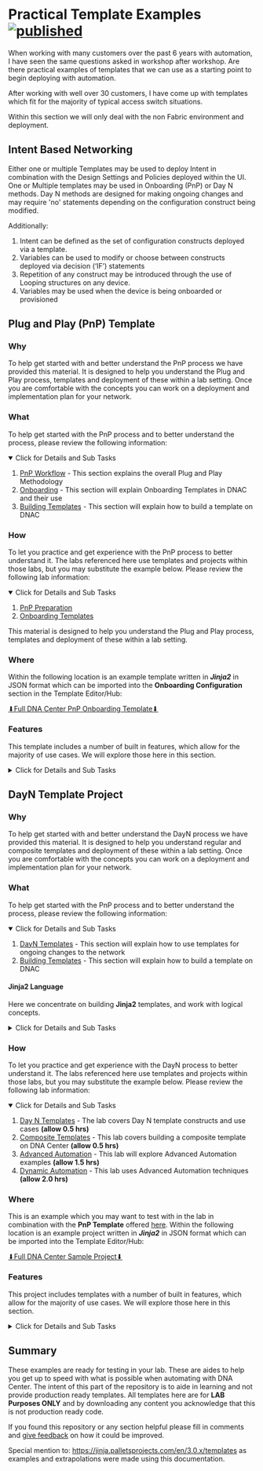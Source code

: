 # Practical Template Examples [![published](https://static.production.devnetcloud.com/codeexchange/assets/images/devnet-published.svg)](https://developer.cisco.com/codeexchange/github/repo/kebaldwi/DNAC-TEMPLATES)
When working with many customers over the past 6 years with automation, I have seen the same questions asked in workshop after workshop. Are there practical examples of templates that we can use as a starting point to begin deploying with automation.

After working with well over 30 customers, I have come up with templates which fit for the majority of typical access switch situations. 

Within this section we will only deal with the non Fabric environment and deployment.

## Intent Based Networking
Either one or multiple Templates may be used to deploy Intent in combination with the Design Settings and Policies deployed within the UI. One or Multiple templates may be used in Onboarding (PnP) or Day N methods. Day N methods are designed for making ongoing changes and may require 'no' statements depending on the configuration construct being modified. 

Additionally:
1.	Intent can be defined as the set of configuration constructs deployed via a template.
2.	Variables can be used to modify or choose between constructs deployed via decision (‘IF’) statements
3.	Repetition of any construct may be introduced through the use of Looping structures on any device.
4.	Variables may be used when the device is being onboarded or provisioned

## Plug and Play (PnP) Template
### Why
To help get started with and better understand the PnP process we have provided this material. It is designed to help you understand the Plug and Play process, templates and deployment of these within a lab setting. Once you are comfortable with the concepts you can work on a deployment and implementation plan for your network.

### What
To help get started with the PnP process and to better understand the process, please review the following information:

<details open>
<summary> Click for Details and Sub Tasks</summary>

1. [PnP Workflow](./PnP-Workflow.md) - This section explains the overall Plug and Play Methodology
2. [Onboarding](./Onboarding.md) - This section will explain Onboarding Templates in DNAC and their use
3. [Building Templates](./Templates.md#building-templates) - This section will explain how to build a template on DNAC

</details>

### How
To let you practice and get experience with the PnP process to better understand it. The labs referenced here use templates and projects within those labs, but you may substitute the example below. Please review the following lab information:

<details open>
<summary> Click for Details and Sub Tasks</summary>

1. [PnP Preparation](./LABS/LAB1-PNP-PREP/README.md)
2. [Onboarding Templates](./LABS/LAB2-Onboarding-Template/README.md)

This material is designed to help you understand the Plug and Play process, templates and deployment of these within a lab setting.

</details>

### Where 
Within the following location is an example template written in ***Jinja2*** in JSON format which can be imported into the **Onboarding Configuration** section in the Template Editor/Hub:

[⬇︎Full DNA Center PnP Onboarding Template⬇︎](https://minhaskamal.github.io/DownGit/#/home?url=https://github.com/kebaldwi/DNAC-TEMPLATES/blob/master/ONBOARDING/DNAC-SAMPLE-TEMPLATES-01302023-PnP-template.json)

### Features
This template includes a number of built in features, which allow for the majority of use cases. We will explore those here in this section.

<details closed>
<summary> Click for Details and Sub Tasks</summary>

![json](./images/DNAC-SAMPLE-TEMPLATE-PnP-Form?raw=true "Import JSON")
examples

</details>

## DayN Template Project
### Why
To help get started with and better understand the DayN process we have provided this material. It is designed to help you understand regular and composite templates and deployment of these within a lab setting. Once you are comfortable with the concepts you can work on a deployment and implementation plan for your network.

### What
To help get started with the PnP process and to better understand the process, please review the following information:

<details open>
<summary> Click for Details and Sub Tasks</summary>

1. [DayN Templates](./DayN.md#day-n-templates-and-flows) - This section will explain how to use templates for ongoing changes to the network
2. [Building Templates](./Templates.md#building-templates) - This section will explain how to build a template on DNAC

</details>

#### Jinja2 Language
Here we concentrate on building **Jinja2** templates, and work with logical concepts.

<details closed>
<summary> Click for Details and Sub Tasks</summary>

##### Jinja2 Templating
1. [Jinja2 Variables](./Variables.md#jinja2-variables) - This section explains Variables in depth and how and where to use them
2. [Jinja2 Scripting](./Jinja2.md#jinja2-scripting) - This section will dive into Velocity Scripting constructs and use cases
3. [Advanced Jinja2 Scripting](./AdvancedJinja2.md#advanced-jinja2) - This section will dive into Advanced Velocity examples

##### Advanced Use Cases
Here we concentrate on advanced uses of templating, and work system variables.

1. [Embedded Event Manager](./EEM.md#EEM) - This section will dive into EEM Scripting and various use cases 
2. [System Variables](https://github.com/kebaldwi/DNAC-TEMPLATES/blob/master/SystemVariables.md#dna-center-system-variables) - This section explains DNA Centers System Variables

##### Fault-Finding
1. [Troubleshooting](./TroubleShoot.md#Troubleshooting) - This section will dive into Troubleshooting in general terms 

</details>

### How
To let you practice and get experience with the DayN process to better understand it. The labs referenced here use templates and projects within those labs, but you may substitute the example below. Please review the following lab information:

<details open>
<summary> Click for Details and Sub Tasks</summary>

1. [Day N Templates](https://github.com/kebaldwi/DNAC-TEMPLATES/blob/master/LABS/LAB3-DayN-Template/) - The lab covers Day N template constructs and use cases **(allow 0.5 hrs)**
2. [Composite Templates](https://github.com/kebaldwi/DNAC-TEMPLATES/blob/master/LABS/LAB4-Composite-Template/) - This lab covers building a composite template on DNA Center **(allow 0.5 hrs)**
3. [Advanced Automation](https://github.com/kebaldwi/DNAC-TEMPLATES/tree/master/LABS/LAB7-Advanced-Automation/) - This lab will explore Advanced Automation examples **(allow 1.5 hrs)**
4. [Dynamic Automation](https://github.com/kebaldwi/DNAC-TEMPLATES/tree/master/LABS/LAB8-Dynamic-Automation/) - This lab uses Advanced Automation techniques **(allow 2.0 hrs)**

</details>

### Where
This is an example which you may want to test with in the lab in combination with the **PnP Template** offered [here](./ExamplesAndConcepts.md#plug-and-play-pnp-template). Within the following location is an example project written in ***Jinja2*** in JSON format which can be imported into the Template Editor/Hub:

[⬇︎Full DNA Center Sample Project⬇︎](https://minhaskamal.github.io/DownGit/#/home?url=https://github.com/kebaldwi/DNAC-TEMPLATES/blob/master/DAYN/DNAC-SAMPLE-TEMPLATES-01302023-project.json)

### Features
This project includes templates with a number of built in features, which allow for the majority of use cases. We will explore those here in this section.

<details closed>
<summary> Click for Details and Sub Tasks</summary>

examples

</details>

## Summary
These examples are ready for testing in your lab. These are aides to help you get up to speed with what is possible when automating with DNA Center. The intent of this part of the repository is to aide in learning and not provide production ready templates. All templates here are for **LAB Purposes ONLY** and by downloading any content you acknowledge that this is not production ready code.

If you found this repository or any section helpful please fill in comments and [give feedback](https://app.smartsheet.com/b/form/f75ce15c2053435283a025b1872257fe) on how it could be improved.

Special mention to: https://jinja.palletsprojects.com/en/3.0.x/templates as examples and extrapolations were made using this documentation.

